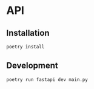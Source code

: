 # API

## Installation

```bash
poetry install
```

## Development

```bash
poetry run fastapi dev main.py
```
